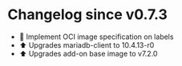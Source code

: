 # Changelog since v0.7.3
- 🔨 Implement OCI image specification on labels 
- ⬆ Upgrades mariadb-client to 10.4.13-r0 
- ⬆ Upgrades add-on base image to v7.2.0 
